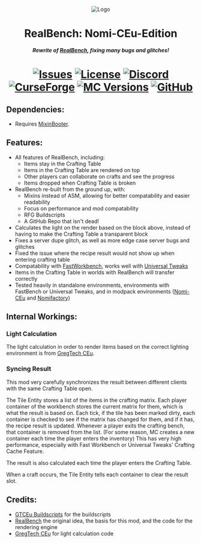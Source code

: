 <p align="center"><img src="https://github.com/Nomi-CEu/RealBench-Nomi-CEu/assets/103940576/b1abfcfd-a591-4787-960b-4aa081f40fac" alt="Logo"></p>
<h1 align="center">RealBench: Nomi-CEu-Edition</h1>
<p align="center"><b><i>Rewrite of <a href="https://www.curseforge.com/minecraft/mc-mods/realbench"> RealBench</a>, fixing many bugs and glitches!</i></b></p>
<h1 align="center">
    <a href="https://github.com/Nomi-CEu/RealBench-Nomi-CEu/issues"><img src="https://img.shields.io/github/issues/Nomi-CEu/RealBench-Nomi-CEu?style=for-the-badge&color=orange" alt="Issues"></a>
    <a href="https://github.com/Nomi-CEu/RealBench-Nomi-CEu/blob/main/LICENSE"><img src="https://img.shields.io/github/license/Nomi-CEu/RealBench-Nomi-CEu?style=for-the-badge" alt="License"></a>
    <a href="https://discord.com/invite/zwQzqP8b6q"><img src="https://img.shields.io/discord/927050775073534012?color=5464ec&label=Discord&style=for-the-badge" alt="Discord"></a>
    <br>
<a href="https://www.curseforge.com/minecraft/mc-mods/realbench-nomi-ceu"><img src="https://cf.way2muchnoise.eu/945503.svg?badge_style=for_the_badge" alt="CurseForge"></a>
    <a href="https://www.curseforge.com/minecraft/mc-mods/realbench-nomi-ceu"><img src="https://cf.way2muchnoise.eu/versions/For%20MC_945503_all.svg?badge_style=for_the_badge" alt="MC Versions"></a>
    <a href="https://github.com/Nomi-CEu/RealBench-Nomi-CEu/releases"><img src="https://img.shields.io/github/downloads/Nomi-CEu/RealBench-Nomi-CEu/total?sort=semver&logo=github&label=&style=for-the-badge&color=2d2d2d&labelColor=545454&logoColor=FFFFFF" alt="GitHub"></a>
</h1>

## Dependencies:
- Requires [MixinBooter](https://www.curseforge.com/minecraft/mc-mods/mixin-booter).

## Features:
- All features of RealBench, including:
  - Items stay in the Crafting Table
  - Items in the Crafting Table are rendered on top
  - Other players can collaborate on crafts and see the progress
  - Items dropped when Crafting Table is broken
- RealBench re-built from the ground up, with:
  - Mixins instead of ASM, allowing for better compatability and easier readability
  - Focus on performance and mod compatability
  - RFG Buildscripts
  - A GitHub Repo that isn't dead!
- Calculates the light on the render based on the block above, instead of having to make the Crafting Table a transparent block
- Fixes a server dupe glitch, as well as more edge case server bugs and glitches
- Fixed the issue where the recipe result would not show up when entering crafting table
- Compatability with [FastWorkbench](https://www.curseforge.com/minecraft/mc-mods/fastworkbench), works well with [Universal Tweaks](https://www.curseforge.com/minecraft/mc-mods/universal-tweaks)
- Items in the Crafting Table in worlds with RealBench will transfer correctly
- Tested heavily in standalone environments, environments with FastBench or Universal Tweaks, and in modpack environments ([Nomi-CEu](https://www.curseforge.com/minecraft/modpacks/nomi-ceu) and [Nomifactory](https://www.curseforge.com/minecraft/modpacks/nomifactory))

## Internal Workings:
### Light Calculation
The light calculation in order to render items based on the correct lighting environment is from [GregTech CEu](https://www.curseforge.com/minecraft/mc-mods/gregtech-ce-unofficial).

### Syncing Result
This mod very carefully synchronizes the result between different clients with the same Crafting Table open.

The Tile Entity stores a list of the items in the crafting matrix. Each player container of the workbench stores the current matrix for them, which is what the result is based on. 
Each tick, if the tile has been marked dirty, each container is checked to see if the matrix has changed for them, and if it has, the recipe result is updated. 
Whenever a player exits the crafting bench, that container is removed from the list. (For some reason, MC creates a new container each time the player enters the inventory)
This has very high performance, especially with Fast Workbench or Universal Tweaks' Crafting Cache Feature.

The result is also calculated each time the player enters the Crafting Table.

When a craft occurs, the Tile Entity tells each container to clear the result slot.

## Credits:
- [GTCEu Buildscripts](https://github.com/GregTechCEu/Buildscripts) for the buildscripts
- [RealBench](https://www.curseforge.com/minecraft/mc-mods/realbench) the original idea, the basis for this mod, and the code for the rendering engine
- [GregTech CEu](https://github.com/GregTechCEu/GregTech) for light calculation code
